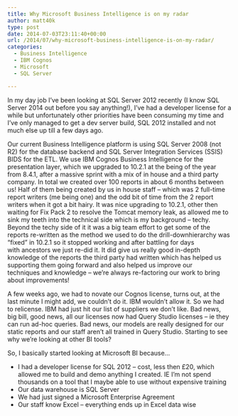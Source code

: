 ```yaml
---
title: Why Microsoft Business Intelligence is on my radar
author: matt40k
type: post
date: 2014-07-03T23:11:40+00:00
url: /2014/07/why-microsoft-business-intelligence-is-on-my-radar/
categories:
  - Business Intelligence
  - IBM Cognos
  - Microsoft
  - SQL Server

---
```

In my day job I&#8217;ve been looking at SQL Server 2012 recently (I know SQL Server 2014 out before you say anything!), I&#8217;ve had a developer license for a while but unfortunately other priorities have been consuming my time and I&#8217;ve only managed to get a dev server build, SQL 2012 installed and not much else up till a few days ago.

Our current Business Intelligence platform is using SQL Server 2008 (not R2) for the database backend and SQL Server Integration Services (SSIS) BIDS for the ETL. We use IBM Cognos Business Intelligence for the presentation layer, which we upgraded to 10.2.1 at the being of the year from 8.4.1, after a massive sprint with a mix of in house and a third party company. In total we created over 100 reports in about 6 months between us! Half of them being created by us in house staff &#8211; which was 2 full-time report writers (me being one) and the odd bit of time from the 2 report writers when it got a bit hairy. It was nice upgrading to 10.2.1, other then waiting for Fix Pack 2 to resolve the Tomcat memory leak, as allowed me to sink my teeth into the technical side which is my background &#8211; techy. Beyond the techy side of it it was a big team effort to get some of the reports re-written as the method we used to do the drill-downhierarchy was &#8220;fixed&#8221; in 10.2.1 so it stopped working and after battling for days with ancestors we just re-did it. It did give us really good in-depth knowledge of the reports the third party had written which has helped us supporting them going forward and also helped us improve our techniques and knowledge &#8211; we&#8217;re always re-factoring our work to bring about improvements!

A few weeks ago, we had to novate our Cognos license, turns out, at the last minute I might add, we couldn&#8217;t do it. IBM wouldn&#8217;t allow it. So we had to relicense. IBM had just hit our list of suppliers we don&#8217;t like. Bad news, big bill, good news, all our licenses now had Query Studio licenses &#8211; ie they can run ad-hoc queries. Bad news, our models are really designed for our static reports and our staff aren&#8217;t all trained in Query Studio. Starting to see why we&#8217;re looking at other BI tools?

So, I basically started looking at Microsoft BI because&#8230;

  * I had a developer license for SQL 2012 &#8211; cost, less then £20, which allowed me to build and demo anything I created. IE I&#8217;m not spend thousands on a tool that I maybe able to use without expensive training
  * Our data warehouse is SQL Server
  * We had just signed a Microsoft Enterprise Agreement
  * Our staff know Excel &#8211; everything ends up in Excel data wise

&nbsp;

&nbsp;
